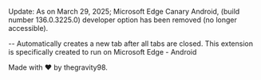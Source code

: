 Update: As on March 29, 2025; Microsoft Edge Canary Android, (build number 136.0.3225.0) developer option has been removed (no longer accessible).

--
Automatically creates a new tab after all tabs are closed.
This extension is specifically created to run on Microsoft Edge - Android

Made with ❤️ by thegravity98.

